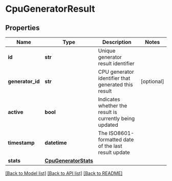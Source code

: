 # CpuGeneratorResult

## Properties
Name | Type | Description | Notes
------------ | ------------- | ------------- | -------------
**id** | **str** | Unique generator result identifier | 
**generator_id** | **str** | CPU generator identifier that generated this result | [optional] 
**active** | **bool** | Indicates whether the result is currently being updated | 
**timestamp** | **datetime** | The ISO8601-formatted date of the last result update | 
**stats** | [**CpuGeneratorStats**](CpuGeneratorStats.md) |  | 

[[Back to Model list]](../README.md#documentation-for-models) [[Back to API list]](../README.md#documentation-for-api-endpoints) [[Back to README]](../README.md)


